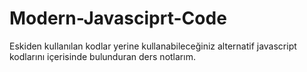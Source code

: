 # Modern-Javasciprt-Code
Eskiden kullanılan kodlar yerine kullanabileceğiniz alternatif javascript kodlarını içerisinde bulunduran ders notlarım.
